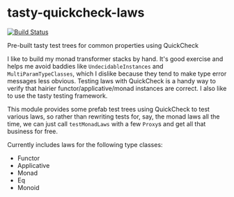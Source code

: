 tasty-quickcheck-laws
=====================

[![Build Status](https://travis-ci.org/nbloomf/tasty-quickcheck-laws.svg?branch=master)](https://travis-ci.org/nbloomf/tasty-quickcheck-laws)

Pre-built tasty test trees for common properties using QuickCheck

I like to build my monad transformer stacks by hand. It's good exercise and helps me avoid baddies like `UndecidableInstances` and `MultiParamTypeClasses`, which I dislike because they tend to make type error messages less obvious. Testing laws with QuickCheck is a handy way to verify that hairier functor/applicative/monad instances are correct. I also like to use the tasty testing framework.

This module provides some prefab test trees using QuickCheck to test various laws, so rather than rewriting tests for, say, the monad laws all the time, we can just call `testMonadLaws` with a few `Proxy`s and get all that business for free.

Currently includes laws for the following type classes:

* Functor
* Applicative
* Monad
* Eq
* Monoid
